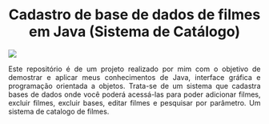 <h1 align="center"> Cadastro de base de dados de filmes em Java (Sistema de Catálogo)</h1>
<img src = "https://github.com/Renato9889/CatalogoDeFilmes_JAVA/assets/38532053/2a040e37-27ca-43d9-99ee-e9d87680fa84">

<p align="justify">Este repositório é de um projeto realizado por mim com o objetivo de demostrar e aplicar meus conhecimentos de Java, interface gráfica e programação orientada a objetos.
Trata-se de um sistema que cadastra bases de dados onde você poderá acessá-las para poder adicionar filmes, excluir filmes, excluir bases, editar filmes e pesquisar por parâmetro. Um sistema de catalogo de filmes.</p>

<p align="justify"> </p>

